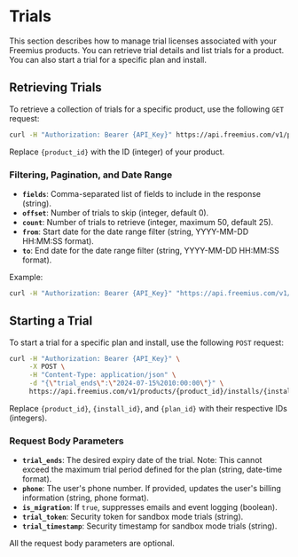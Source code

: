 # Trials

This section describes how to manage trial licenses associated with your Freemius products. You can retrieve trial details and list trials for a product.  You can also start a trial for a specific plan and install.

## Retrieving Trials

To retrieve a collection of trials for a specific product, use the following `GET` request:

```bash
curl -H "Authorization: Bearer {API_Key}" https://api.freemius.com/v1/products/{product_id}/trials.json
```

Replace `{product_id}` with the ID (integer) of your product.

### Filtering, Pagination, and Date Range

* **`fields`**: Comma-separated list of fields to include in the response (string).
* **`offset`**: Number of trials to skip (integer, default 0).
* **`count`**: Number of trials to retrieve (integer, maximum 50, default 25).
* **`from`**: Start date for the date range filter (string, YYYY-MM-DD HH:MM:SS format).
* **`to`**: End date for the date range filter (string, YYYY-MM-DD HH:MM:SS format).

Example:

```bash
curl -H "Authorization: Bearer {API_Key}" "https://api.freemius.com/v1/products/{product_id}/trials.json?from=2024-01-01%2000:00:00&to=2024-01-31%2024:59:59&count=50"
```

## Starting a Trial

To start a trial for a specific plan and install, use the following `POST` request:

```bash
curl -H "Authorization: Bearer {API_Key}" \
     -X POST \
     -H "Content-Type: application/json" \
     -d "{\"trial_ends\":\"2024-07-15%2010:00:00\"}" \
     https://api.freemius.com/v1/products/{product_id}/installs/{install_id}/plans/{plan_id}/trials.json
```

Replace `{product_id}`, `{install_id}`, and `{plan_id}` with their respective IDs (integers).

### Request Body Parameters

* **`trial_ends`**: The desired expiry date of the trial.  Note: This cannot exceed the maximum trial period defined for the plan (string, date-time format).
* **`phone`**: The user's phone number. If provided, updates the user's billing information (string, phone format).
* **`is_migration`**: If `true`, suppresses emails and event logging (boolean).
* **`trial_token`**: Security token for sandbox mode trials (string).
* **`trial_timestamp`**: Security timestamp for sandbox mode trials (string).

All the request body parameters are optional.
